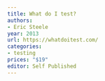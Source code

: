 ```yaml
---
title: What do I test?
authors:
- Eric Steele
year: 2013
url: https://whatdoitest.com/
categories:
- testing
prices: "$19"
editor: Self Published
---
```

